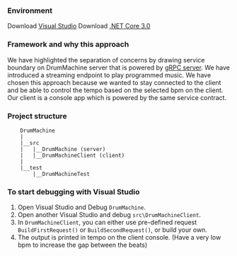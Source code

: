 ### Environment

Download [Visual Studio](https://visualstudio.microsoft.com/downloads)
Download [.NET Core 3.0](https://dotnet.microsoft.com/download/dotnet-core/3.0)

### Framework and why this approach

We have highlighted the separation of concerns by drawing service boundary on DrumMachine server that is powered by [gRPC server](https://grpc.io/docs/tutorials/basic/csharp/). We have introduced a streaming endpoint to play programmed music. We have chosen this approach because we wanted to stay connected to the client and be able to control the tempo based on the selected bpm on the client.
Our client is a console app which is powered by the same service contract.

### Project structure
```
    DrumMachine
    |
    |__src
    |   |__DrumMachine (server)
    |   |__DrumMachineClient (client)
    |
    |__test
        |__DrumMachineTest
```

### To start debugging with Visual Studio
1. Open Visual Studio and Debug `DrumMachine`.
2. Open another Visual Studio and debug `src\DrumMachineClient`.
3. In `DrumMachineClient`, you can either use pre-defined request `BuildFirstRequest()` or `BuildSecondRequest()`, or build your own.
4. The output is printed in tempo on the client console. (Have a very low bpm to increase the gap between the beats)